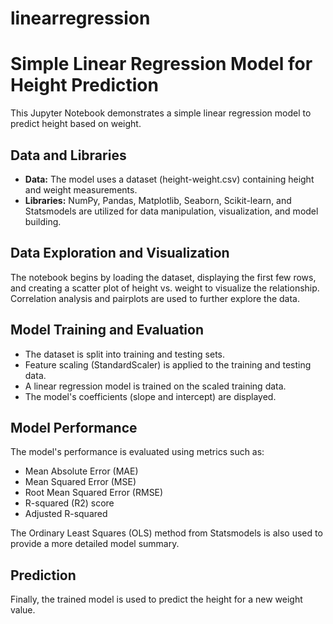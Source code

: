 # linearregression
# Simple Linear Regression Model for Height Prediction

This Jupyter Notebook demonstrates a simple linear regression model to predict height based on weight.

## Data and Libraries

- **Data:** The model uses a dataset (height-weight.csv) containing height and weight measurements.
- **Libraries:** NumPy, Pandas, Matplotlib, Seaborn, Scikit-learn, and Statsmodels are utilized for data manipulation, visualization, and model building.


## Data Exploration and Visualization

The notebook begins by loading the dataset, displaying the first few rows, and creating a scatter plot of height vs. weight to visualize the relationship.  Correlation analysis and pairplots are used to further explore the data.


## Model Training and Evaluation

- The dataset is split into training and testing sets.
- Feature scaling (StandardScaler) is applied to the training and testing data.
- A linear regression model is trained on the scaled training data.
- The model's coefficients (slope and intercept) are displayed.

## Model Performance

The model's performance is evaluated using metrics such as:

- Mean Absolute Error (MAE)
- Mean Squared Error (MSE)
- Root Mean Squared Error (RMSE)
- R-squared (R2) score
- Adjusted R-squared

The Ordinary Least Squares (OLS) method from Statsmodels is also used to provide a more detailed model summary.

## Prediction

Finally, the trained model is used to predict the height for a new weight value.
